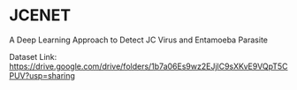 # JCENET
A Deep Learning Approach to Detect JC Virus and Entamoeba Parasite

Dataset Link: https://drive.google.com/drive/folders/1b7a06Es9wz2EJjlC9sXKvE9VQpT5CPUV?usp=sharing
